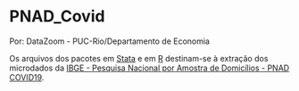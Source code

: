 # PNAD_Covid

Por: DataZoom - PUC-Rio/Departamento de Economia
      
Os arquivos dos pacotes em [Stata](./Stata) e em [R](./R) destinam-se à extração dos microdados da [IBGE - Pesquisa Nacional por Amostra de Domicílios - PNAD COVID19](https://www.ibge.gov.br/estatisticas/sociais/saude/27946-divulgacao-semanal-pnadcovid1.html?=&t=o-que-e "Pesquisa Nacional por Amostra de Domicílios - PNAD COVID19 do IBGE").





